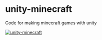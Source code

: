 # unity-minecraft
Code for making minecraft games with unity

[![unity-minecraft](https://img.youtube.com/vi/zC3Z_95EeCg/0.jpg)](https://youtu.be/zC3Z_95EeCg)
